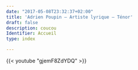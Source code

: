 ```yaml
---
date: "2017-05-08T23:32:37+02:00"
title: 'Adrien Poupin — Artiste lyrique — Ténor'
draft: false
description: coucou
Identifier: Accueil
type: index

---
```


{{< youtube "gjemF8ZdYDQ" >}}



